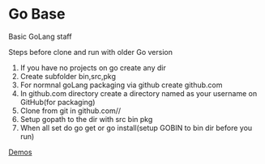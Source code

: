 # Go Base
Basic GoLang staff

Steps before clone and run with older Go version

1. If you have no projects on go create any dir
2. Create subfolder bin,src,pkg
3. For normnal goLang packaging via github create github.com
4. In github.com directory 
create a directory named as your username on GitHub(for packaging)
4. Clone from git in github.com/<username>/
5. Setup gopath to the dir with src bin pkg
6. When all set do go get or go install(setup GOBIN to bin dir before you run)

[Demos](doc/readme.md)
